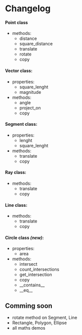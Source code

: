 # Changelog

#### Point class
- methods:
    - distance
    - square_distance
    - translate
    - rotate
    - copy

#### Vector class:
- properties:
    - square_lenght
    - magnitude
- methods:
    - angle
    - project_on
    - copy

#### Segment class:
- properties:
    - lenght
    - square_lenght
- methods:
    - translate
    - copy

#### Ray class:
- methods:
    - translate
    - copy

#### Line class:
- methods:
    - translate
    - copy

#### Circle class _(new)_:
- properties:
    - area
- methods:
    - intersect
    - count_intersections
    - get_intersection
    - copy
    - \_\_contains__
    - \_\_eq__

## Comming soon
- rotate method on Segment, Line
- Rectangle, Polygon, Ellipse
- all maths demos